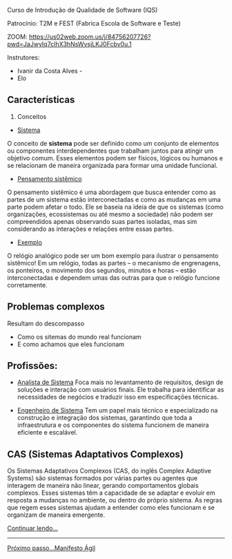 Curso de Introdução de Qualidade de Software (IQS)

Patrocínio: T2M e FEST (Fabrica Escola de Software e Teste)

ZOOM:
https://us02web.zoom.us/j/84756207726?pwd=JaJwyIq7cIhX3hNsWvsjLKJ0Fcbv0u.1

Instrutores:
- Ivanir da Costa Alves - 
- Elo

## Características

1. Conceitos

- [Sistema ](./docs/sistema.md)

O conceito de **sistema** pode ser definido como um conjunto de elementos ou componentes interdependentes que trabalham juntos para atingir um objetivo comum. Esses elementos podem ser físicos, lógicos ou humanos e se relacionam de maneira organizada para formar uma unidade funcional.

- [Pensamento sistêmico](./docs/pensamento.md)

O pensamento sistêmico é uma abordagem que busca entender como as partes de um sistema estão interconectadas e como as mudanças em uma parte podem afetar o todo. Ele se baseia na ideia de que os sistemas (como organizações, ecossistemas ou até mesmo a sociedade) não podem ser compreendidos apenas observando suas partes isoladas, mas sim considerando as interações e relações entre essas partes.

- [Exemplo](./docs/exemplos.md)

O relógio analógico pode ser um bom exemplo para ilustrar o pensamento sistêmico! Em um relógio, todas as partes – o mecanismo de engrenagens, os ponteiros, o movimento dos segundos, minutos e horas – estão interconectadas e dependem umas das outras para que o relógio funcione corretamente.

## Problemas complexos

Resultam do descompasso

- Como os sitemas do mundo real funcionam
- E como achamos que eles funcionam

## Profissões:

- [Analista de Sistema](./docs/ads.md)
 Foca mais no levantamento de requisitos, design de soluções e interação com usuários finais. Ele trabalha para identificar as necessidades de negócios e traduzir isso em especificações técnicas.

- [Engenheiro de Sistema](./docs/eds.md)
Tem um papel mais técnico e especializado na construção e integração dos sistemas, garantindo que toda a infraestrutura e os componentes do sistema funcionem de maneira eficiente e escalável.

## CAS (Sistemas Adaptativos Complexos)

Os Sistemas Adaptativos Complexos (CAS, do inglês Complex Adaptive Systems) são sistemas formados por várias partes ou agentes que interagem de maneira não linear, gerando comportamentos globais complexos. Esses sistemas têm a capacidade de se adaptar e evoluir em resposta a mudanças no ambiente, ou dentro do próprio sistema. As regras que regem esses sistemas ajudam a entender como eles funcionam e se organizam de maneira emergente. 

[Continuar lendo...](./docs/cas.md)


---

[Próximo passo...Manifesto Ágil](./Aula1%20-%20Scrum/manifesto.md)
